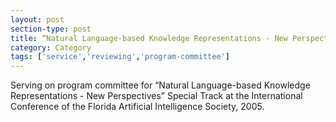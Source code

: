 ```yaml
---
layout: post
section-type: post
title: “Natural Language-based Knowledge Representations - New Perspectives” Special Track at the International Conference of the Florida Artificial Intelligence Society.
category: Category
tags: ['service','reviewing','program-committee']
---
```

Serving on program committee for “Natural Language-based Knowledge Representations - New Perspectives” Special Track at the International Conference of the Florida Artificial Intelligence Society, 2005.

